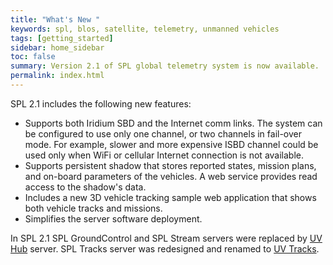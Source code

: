 ```yaml
---
title: "What's New "
keywords: spl, blos, satellite, telemetry, unmanned vehicles
tags: [getting_started]
sidebar: home_sidebar
toc: false
summary: Version 2.1 of SPL global telemetry system is now available.
permalink: index.html
---
```


SPL 2.1 includes the following new features:
- Supports both Iridium SBD and the Internet comm links. The system can be configured to use only one channel, or two channels in fail-over mode. For example, slower and more expensive ISBD channel could be used only when WiFi or cellular Internet connection is not available.
- Supports persistent shadow that stores reported states, mission plans, and on-board parameters of the vehicles. A web service provides read access to the shadow's data.
- Includes a new 3D vehicle tracking sample web application that shows both vehicle tracks and missions.
- Simplifies the server software deployment.

In SPL 2.1 SPL GroundControl and SPL Stream servers were replaced by [UV Hub](uvhub.html) server. SPL Tracks server was redesigned and renamed to [UV Tracks](uvtracks.html).